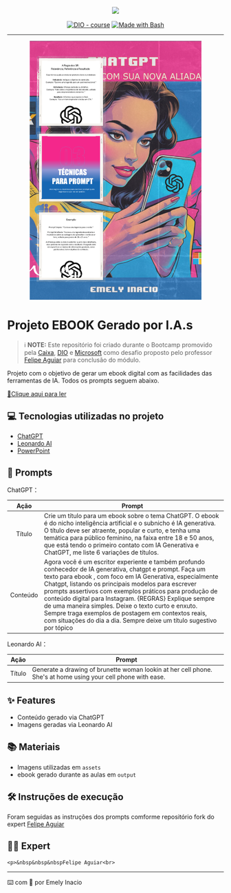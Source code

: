 <p align="center">
    <img width="100" src=".github/assets/banner.png">
</p>


<p align="center">
<a href="https://dio.me/"><img src="https://img.shields.io/badge/DIO-Course-28DA77?logo=youtube" alt="DIO - course"></a>
<a href="https://www.gnu.org/software/bash/" title="Go to Bash homepage"><img src="https://img.shields.io/badge/Prompt-Project-blue?logo=gnu-bash&amp;logoColor=white" alt="Made with Bash"></a></p>

-------


<p align="center">
<img 
    src="./assets/Amostra.png"
    width="400"  
/>
</p>

# Projeto EBOOK Gerado por I.A.s


 > ℹ️ **NOTE:** Este repositório foi criado durante o Bootcamp promovido pela [Caixa](https://www.caixa.gov.br/Paginas/home-caixa.aspx), [DIO](https://dio.me) e [Microsoft](https://www.microsoft.com/pt-br/) como desafio proposto pelo professor [Felipe Aguiar](https://github.com/felipeAguiarCode) para conclusão do módulo.

Projeto com o objetivo de gerar um ebook digital com as facilidades das ferramentas de IA. Todos os prompts seguem abaixo.

<a href="https://github.com/Emely81/prompts-recipe-to-create-a-ebook/blob/main/output/Ebook%20DIO%20Caixa.pdf"> 📕Clique aqui para ler</a>

## 💻 Tecnologias utilizadas no projeto

- [ChatGPT](https://chat.openai.com/) 
- [Leonardo AI](https://app.leonardo.ai/)
- [PowerPoint](https://www.microsoft.com/en/microsoft-365/powerpoint)

## 🧠 Prompts


ChatGPT：

|   Ação   | Prompt                                                                                                                                                                                                                                                                         |
| :------: | ------------------------------------------------------------------------------------------------------------------------------------------------------------------------------------------------------------------------------------------------------------------------------ |
|  Título  | Crie um título para um ebook sobre o tema ChatGPT. O ebook é do nicho inteligência artificial e o subnicho é IA generativa. O título deve ser atraente, popular e curto, e tenha uma temática para público feminino, na faixa entre 18 e 50 anos, que está tendo o primeiro contato com IA Generativa e ChatGPT, me liste 6 variações de títulos.
| Conteúdo | Agora você é um escritor experiente e também profundo conhecedor de IA generativa, chatgpt e prompt. Faça um texto para ebook , com foco em IA Generativa, especialmente Chatgpt,  listando os principais modelos para escrever prompts assertivos com exemplos práticos para produção de conteúdo digital para Instagram. {REGRAS} Explique sempre de uma maneira simples. Deixe o texto curto e enxuto. Sempre traga exemplos de postagem em contextos reais, com situações do dia a dia. Sempre deixe um título sugestivo por tópico


Leonardo AI：

|  Ação  | Prompt                                                                                 |
| :----: | -------------------------------------------------------------------------------------- |
| Título | Generate a drawing of brunette woman lookin at her cell phone.  She's at home using your cell phone with ease. |

## ✨ Features

- Conteúdo gerado via ChatGPT
- Imagens geradas via Leonardo AI

## 📚 Materiais

- Imagens utilizadas em `assets`
- ebook gerado durante as aulas em `output`

## 🛠️ Instruções de execução

Foram seguidas as instruções dos prompts comforme repositório fork do expert [Felipe Aguiar](https://github.com/felipeAguiarCode)


## 👨‍💻 Expert
 

    <p>&nbsp&nbsp&nbspFelipe Aguiar<br>
    
---

⌨️ com 💜 por Emely Inacio
